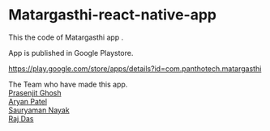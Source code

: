 # Matargasthi-react-native-app
This the code of Matargasthi app .

App is published in Google Playstore.

https://play.google.com/store/apps/details?id=com.panthotech.matargasthi

The Team who have made this app.<br>
<a href="https://github.com/prasenjitghose36">Prasenjit Ghosh</a><br>
<a href="https://github.com/patelaryan7751">Aryan Patel</a><br>
<a href="https://github.com/sAURYAMAN777">Sauryaman Nayak</a><br>
<a href="https://github.com/rajdas2001">Raj Das</a><br>

